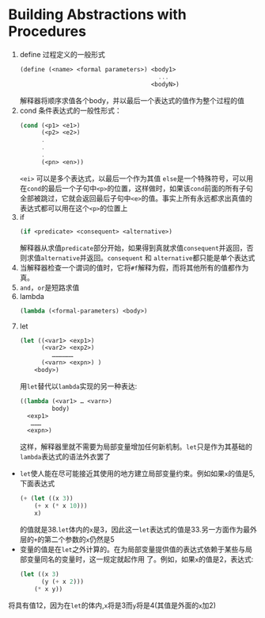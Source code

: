 # Building Abstractions with Procedures

1. define
   过程定义的一般形式
    ```Scheme
    (define (<name> <formal parameters>) <body1>                                           <body2>
                                           ...
                                         <bodyN>)
    ```
   解释器将顺序求值各个body，并以最后一个表达式的值作为整个过程的值
2. cond
    条件表达式的一般性形式：
    ```Scheme
    (cond (<p1> <e1>)
          (<p2> <e2>)
          .
          .
          .
          (<pn> <en>))
    ```
    `<ei>` 可以是多个表达式，以最后一个作为其值
    `else`是一个特殊符号，可以用在`cond`的最后一个子句中`<p>`的位置，这样做时，如果该`cond`前面的所有子句全部被跳过，它就会返回最后子句中`<e>`的值。事实上所有永远都求出真值的表达式都可以用在这个`<p>`的位置上
3. if
    ```Scheme
    (if <predicate> <consequent> <alternative>)
    ```
    解释器从求值`predicate`部分开始，如果得到真就求值`consequent`并返回，否则求值`alternative`并返回。`consequent` 和 `alternative`都只能是单个表达式
4. 当解释器检查一个谓词的值时，它将`#f`解释为假，而将其他所有的值都作为真。
5. `and`，`or`是短路求值
6. lambda
    ```Scheme
    (lambda (<formal-parameters) <body>)
    ```
7. let
    ```Scheme
    (let ((<var1> <exp1>)
          (<var2> <exp2>)
             ………………
          (<varn> <expn>) )
        <body>)
    ```
    用`let`替代以`lambda`实现的另一种表达:
    ```Scheme
    ((lambda (<var1> … <varn>)
             body)
      <exp1>
       ………
      <expn>)
    ```
    这样，解释器里就不需要为局部变量增加任何新机制。`let`只是作为其基础的`lambda`表达式的语法外衣罢了
* `let`使人能在尽可能接近其使用的地方建立局部变量约束。例如如果`x`的值是5, 下面表达式
    ```Scheme
    (+ (let ((x 3))
        (+ x (* x 10)))
        x)
    ```
    的值就是38.`let`体内的`x`是3，因此这一`let`表达式的值是33.另一方面作为最外层的`+`的第二个参数的`x`仍然是5
* 变量的值是在`let`之外计算的。在为局部变量提供值的表达式依赖于某些与局部变量同名的变量时，这一规定就起作用    了。例如，如果`x`的值是2，表达式:
    ```Scheme
    (let ((x 3)
          (y (+ x 2)))
        (* x y))
    ```
将具有值12，因为在`let`的体内,`x`将是3而`y`将是4(其值是外面的`x`加2)
